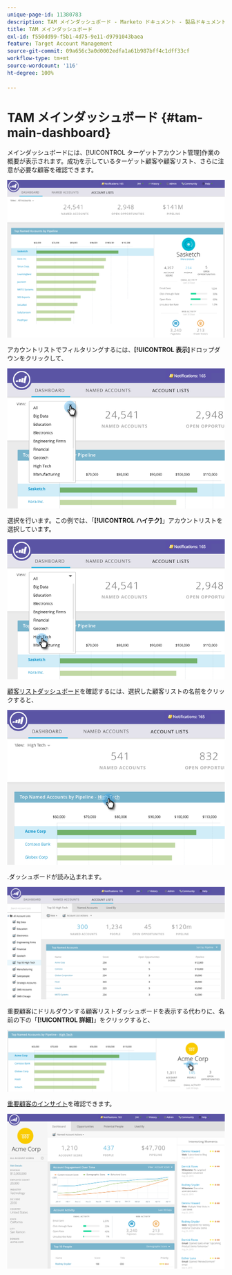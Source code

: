 ```yaml
---
unique-page-id: 11380783
description: TAM メインダッシュボード - Marketo ドキュメント - 製品ドキュメント
title: TAM メインダッシュボード
exl-id: f550dd99-f5b1-4d75-9e11-d9791043baea
feature: Target Account Management
source-git-commit: 09a656c3a0d0002edfa1a61b987bff4c1dff33cf
workflow-type: tm+mt
source-wordcount: '116'
ht-degree: 100%

---
```


# TAM メインダッシュボード {#tam-main-dashboard}

メインダッシュボードには、[!UICONTROL ターゲットアカウント管理]作業の概要が表示されます。成功を示しているターゲット顧客や顧客リスト、さらに注意が必要な顧客を確認できます。

![](assets/one.png)

アカウントリストでフィルタリングするには、**[!UICONTROL 表示]**&#x200B;ドロップダウンをクリックして、

![](assets/two.png)

選択を行います。この例では、「**[!UICONTROL ハイテク]**」アカウントリストを選択しています。

![](assets/three.png)

[顧客リストダッシュボード](/help/marketo/product-docs/target-account-management/measure/account-list-insights.md#account-list-dashboard)を確認するには、選択した顧客リストの名前をクリックすると、

![](assets/four.png)

.ダッシュボードが読み込まれます。

![](assets/five.png)

重要顧客にドリルダウンする顧客リストダッシュボードを表示する代わりに、名前の下の「**[!UICONTROL 詳細]**」をクリックすると、

![](assets/six.png)

[重要顧客のインサイト](/help/marketo/product-docs/target-account-management/measure/named-account-insights.md)を確認できます。

![](assets/seven.png)
